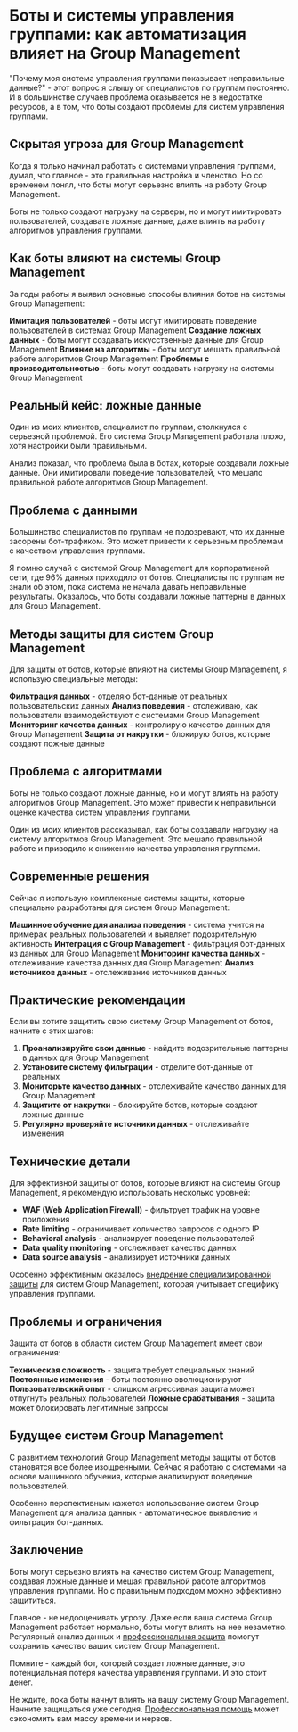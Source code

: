 # Боты и системы управления группами: как автоматизация влияет на Group Management

"Почему моя система управления группами показывает неправильные данные?" - этот вопрос я слышу от специалистов по группам постоянно. И в большинстве случаев проблема оказывается не в недостатке ресурсов, а в том, что боты создают проблемы для систем управления группами.

## Скрытая угроза для Group Management

Когда я только начинал работать с системами управления группами, думал, что главное - это правильная настройка и членство. Но со временем понял, что боты могут серьезно влиять на работу Group Management.

Боты не только создают нагрузку на серверы, но и могут имитировать пользователей, создавать ложные данные, даже влиять на работу алгоритмов управления группами.

## Как боты влияют на системы Group Management

За годы работы я выявил основные способы влияния ботов на системы Group Management:

**Имитация пользователей** - боты могут имитировать поведение пользователей в системах Group Management
**Создание ложных данных** - боты могут создавать искусственные данные для Group Management
**Влияние на алгоритмы** - боты могут мешать правильной работе алгоритмов Group Management
**Проблемы с производительностью** - боты могут создавать нагрузку на системы Group Management

## Реальный кейс: ложные данные

Один из моих клиентов, специалист по группам, столкнулся с серьезной проблемой. Его система Group Management работала плохо, хотя настройки были правильными.

Анализ показал, что проблема была в ботах, которые создавали ложные данные. Они имитировали поведение пользователей, что мешало правильной работе алгоритмов Group Management.

## Проблема с данными

Большинство специалистов по группам не подозревают, что их данные засорены бот-трафиком. Это может привести к серьезным проблемам с качеством управления группами.

Я помню случай с системой Group Management для корпоративной сети, где 96% данных приходило от ботов. Специалисты по группам не знали об этом, пока система не начала давать неправильные результаты. Оказалось, что боты создавали ложные паттерны в данных для Group Management.

## Методы защиты для систем Group Management

Для защиты от ботов, которые влияют на системы Group Management, я использую специальные методы:

**Фильтрация данных** - отделяю бот-данные от реальных пользовательских данных
**Анализ поведения** - отслеживаю, как пользователи взаимодействуют с системами Group Management
**Мониторинг качества данных** - контролирую качество данных для Group Management
**Защита от накрутки** - блокирую ботов, которые создают ложные данные

## Проблема с алгоритмами

Боты не только создают ложные данные, но и могут влиять на работу алгоритмов Group Management. Это может привести к неправильной оценке качества систем управления группами.

Один из моих клиентов рассказывал, как боты создавали нагрузку на систему алгоритмов Group Management. Это мешало правильной работе и приводило к снижению качества управления группами.

## Современные решения

Сейчас я использую комплексные системы защиты, которые специально разработаны для систем Group Management:

**Машинное обучение для анализа поведения** - система учится на примерах реальных пользователей и выявляет подозрительную активность
**Интеграция с Group Management** - фильтрация бот-данных из данных для Group Management
**Мониторинг качества данных** - отслеживание качества данных для Group Management
**Анализ источников данных** - отслеживание источников данных

## Практические рекомендации

Если вы хотите защитить свою систему Group Management от ботов, начните с этих шагов:

1. **Проанализируйте свои данные** - найдите подозрительные паттерны в данных для Group Management
2. **Установите систему фильтрации** - отделите бот-данные от реальных
3. **Мониторьте качество данных** - отслеживайте качество данных для Group Management
4. **Защитите от накрутки** - блокируйте ботов, которые создают ложные данные
5. **Регулярно проверяйте источники данных** - отслеживайте изменения

## Технические детали

Для эффективной защиты от ботов, которые влияют на системы Group Management, я рекомендую использовать несколько уровней:

- **WAF (Web Application Firewall)** - фильтрует трафик на уровне приложения
- **Rate limiting** - ограничивает количество запросов с одного IP
- **Behavioral analysis** - анализирует поведение пользователей
- **Data quality monitoring** - отслеживает качество данных
- **Data source analysis** - анализирует источники данных

Особенно эффективным оказалось [внедрение специализированной защиты](https://progaem.com/ustanovka-antibота-usluga-po-zashhite-ot-botов-vashih-sajtов-na-различных-cms-системах.html) для систем Group Management, которая учитывает специфику управления группами.

## Проблемы и ограничения

Защита от ботов в области систем Group Management имеет свои ограничения:

**Техническая сложность** - защита требует специальных знаний
**Постоянные изменения** - боты постоянно эволюционируют
**Пользовательский опыт** - слишком агрессивная защита может отпугнуть реальных пользователей
**Ложные срабатывания** - защита может блокировать легитимные запросы

## Будущее систем Group Management

С развитием технологий Group Management методы защиты от ботов становятся все более изощренными. Сейчас я работаю с системами на основе машинного обучения, которые анализируют поведение пользователей.

Особенно перспективным кажется использование систем Group Management для анализа данных - автоматическое выявление и фильтрация бот-данных.

## Заключение

Боты могут серьезно влиять на качество систем Group Management, создавая ложные данные и мешая правильной работе алгоритмов управления группами. Но с правильным подходом можно эффективно защититься.

Главное - не недооценивать угрозу. Даже если ваша система Group Management работает нормально, боты могут влиять на нее незаметно. Регулярный анализ данных и [профессиональная защита](https://progaem.com/ustanovka-antibота-usluga-po-zashhite-ot-botов-vashih-sajtов-na-различных-cms-системах.html) помогут сохранить качество ваших систем Group Management.

Помните - каждый бот, который создает ложные данные, это потенциальная потеря качества управления группами. И это стоит денег.

Не ждите, пока боты начнут влиять на вашу систему Group Management. Начните защищаться уже сегодня. [Профессиональная помощь](https://progaem.com/ustanovka-antibота-usluga-po-zashhite-ot-botов-vashih-sajtов-na-различных-cms-системах.html) может сэкономить вам массу времени и нервов.
